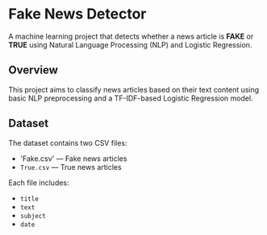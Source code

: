 # Fake News Detector
A machine learning project that detects whether a news article is **FAKE** or **TRUE** using Natural Language Processing (NLP) and Logistic Regression.

## Overview
This project aims to classify news articles based on their text content using basic NLP preprocessing and a TF-IDF-based Logistic Regression model.

## Dataset
The dataset contains two CSV files:
- 'Fake.csv' — Fake news articles
- `True.csv` — True news articles

Each file includes:
- `title`
- `text`
- `subject`
- `date`
